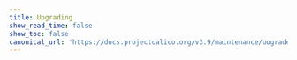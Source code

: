 ```yaml
---
title: Upgrading
show_read_time: false
show_toc: false
canonical_url: 'https://docs.projectcalico.org/v3.9/maintenance/uograde/index'
---
```

